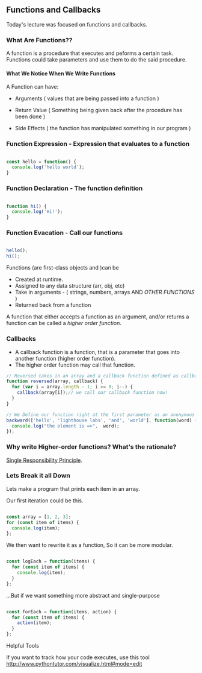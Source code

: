   ## Functions and Callbacks

Today's lecture was focused on functions and callbacks.

### What Are Functions??

A function is a procedure that executes and peforms a certain task. Functions could take parameters and use them to do
the said procedure.

#### What We Notice When We Write Functions

A Function can have:

- Arguments    ( values that are being passed into a function )

- Return Value ( Something being given back after the procedure has been done )

- Side Effects ( the function has manipulated something in our program )

### Function Expression - Expression that evaluates to a function

```js

const hello = function() {
  console.log('hello world');
}

```

### Function Declaration - The function definition

```js

function hi() {
  console.log('Hi!');
}

```

### Function Evacation - Call our functions

```js

hello();
hi();

```


Functions (are first-class objects and )can be


- Created at runtime.
- Assigned to any data structure (arr, obj, etc)
- Take in arguments - ( strings, numbers, arrays AND *OTHER FUNCTIONS* )
- Returned back from a function


A function that either accepts a function as an argument, and/or returns a function can be called a *higher order function*.

### Callbacks

- A callback function is a function, that is a parameter that goes into another function (higher order function).
- The higher order function may call that function.

```js
// Reversed takes in an array and a callback function defined as callback
function reversed(array, callback) {
  for (var i = array.length - 1; i >= 0; i--) {
    callback(array[i]);// we call our callback function now!
  }
}

// We Define our function right at the first parameter as an anonymous function!
backward(['hello', 'lighthouse labs', 'and', 'world'], function(word) {
  console.log("the element is =>",  word);
});
```


### Why write Higher-order functions? What's the rationale?

[Single Responsibility Principle](https://en.wikipedia.org/wiki/Single_responsibility_principle).

### Lets Break it all Down

Lets make a program that prints each item in an array.

Our first iteration could be this.

```js

const array = [1, 2, 3];
for (const item of items) {
  console.log(item);
};

```

We then want to rewrite it as a function, So it can be more modular.

```js

const logEach = function(items) {
  for (const item of items) {
    console.log(item);
  }
};

```

...But if we want something more abstract and single-purpose

```js

const forEach = function(items, action) {
  for (const item of items) {
    action(item);
  }
};

```

Helpful Tools

If you want to track how your code executes, use this tool
http://www.pythontutor.com/visualize.html#mode=edit
